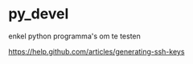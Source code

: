 py_devel
========
enkel python programma's om te testen

https://help.github.com/articles/generating-ssh-keys

